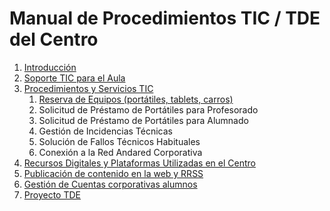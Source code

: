 # Manual de Procedimientos TIC / TDE del Centro

1. [Introducción](contenido/introduccion.md)
2. [Soporte TIC para el Aula](contenido/soporte_tic.md)
3. [Procedimientos y Servicios TIC](contenido/procedimientos.md)
    1. [Reserva de Equipos (portátiles, tablets, carros)](contenido/procedimientos/reserva.md)
    2. Solicitud de Préstamo de Portátiles para Profesorado
    3. Solicitud de Préstamo de Portátiles para Alumnado
    4. Gestión de Incidencias Técnicas
    5. Solución de Fallos Técnicos Habituales
    3. Conexión a la Red Andared Corporativa
4. [Recursos Digitales y Plataformas Utilizadas en el Centro](contenido/recursos.md)
5. [Publicación de contenido en la web y RRSS](contenido/publicaciones.md)
6. [Gestión de Cuentas corporativas alumnos](contenido/cuentas_alumnos.md)
7. [Proyecto TDE](contenido/proyecto_tde.md)
